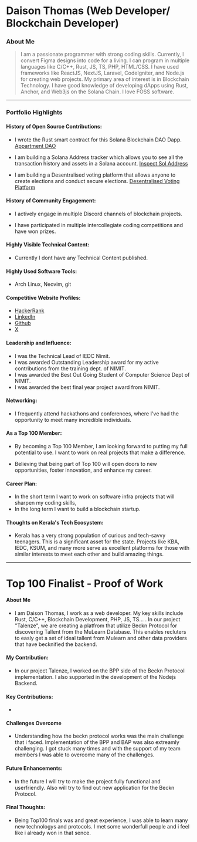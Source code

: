 # Daison Thomas (Web Developer/ Blockchain Developer)

### About Me

> I am a passionate programmer with strong coding skills. Currently, I convert Figma designs into code for a living. I can program in multiple languages like C/C++, Rust, JS, TS, PHP, HTML/CSS. I have used frameworks like ReactJS, NextJS, Laravel, CodeIgniter, and Node.js for creating web projects. My primary area of interest is in Blockchain Technology. I have good knowledge of developing dApps using Rust, Anchor, and Web3js on the Solana Chain. I love FOSS software.

---

### Portfolio Highlights

#### History of Open Source Contributions:

- I wrote the Rust smart contract for this Solana Blockchain DAO Dapp.
  [Appartment DAO](https://github.com/daisonth/encode-capstone-project) 

- I am building a Solana Address tracker which allows you to see all the transaction history and assets in a Solana account.
  [Inspect Sol Address](https://github.com/daisonth/inspect-sol-address) 
 
- I am building a Desentralised voting platform that allows anyone to create elections and conduct secure elections.
  [Desentralised Voting Platform](https://github.com/daisonth/decentralised-voting-platform.git) 

#### History of Community Engagement:

- I actively engage in multiple Discord channels of blockchain projects.

- I have participated in multiple intercollegiate coding competitions and have won prizes.

#### Highly Visible Technical Content:

- Currently I dont have any Technical Content published.

#### Highly Used Software Tools:

- Arch Linux, Neovim, git 

#### Competitive Website Profiles:

- [HackerRank](https://www.hackerrank.com/daisonthms)
- [LinkedIn](https://www.linkedin.com/in/daison-thomas-1953a4227/)
- [Github](https://github.com/daisonth)
- [X](https://twitter.com/daisonth)

#### Leadership and Influence:

- I was the Technical Lead of IEDC Nimit.
- I was awarded Outstanding Leadership award for my active contributions from the training dept. of NIMIT.
- I was awarded the Best Out Going Student of Computer Science Dept of NIMIT.
- I was awarded the best final year project award from NIMIT.

#### Networking:

- I frequently attend hackathons and conferences, where I've had the opportunity to meet many incredible individuals.

#### As a Top 100 Member:

- By becoming a Top 100 Member, I am looking forward to putting my full potential to use. I want to work on real projects that make a difference. 

- Believing that being part of Top 100 will open doors to new opportunities, foster innovation, and enhance my career.

#### Career Plan:

- In the short term I want to work on software infra projects that will sharpen my coding skills, 
- In the long term I want to build a blockchain startup. 

#### Thoughts on Kerala's Tech Ecosystem:

- Kerala has a very strong population of curious and tech-savvy teenagers. This is a significant asset for the state. Projects like KBA, IEDC, KSUM, and many more serve as excellent platforms for those with similar interests to meet each other and build amazing things.

---

# Top 100 Finalist - Proof of Work

#### About Me 
- I am Daison Thomas, I work as a web developer. My key skills include Rust, C/C++, Blockchain Development, PHP, JS, TS... . In our project "Talenze", we are creating a platfrom that utilize Beckn Protocol for discovering Tallent from the MuLearn Database. This enables recluters to easly get a set of ideal tallent from Mulearn and other data providers that have becknified the backend.
 
#### My Contribution:
- In our project Talenze, I worked on the BPP side of the Beckn Protocol implementation. I also supported in the development of the Nodejs Backend.

#### Key Contributions:
- 

#### Challenges Overcome
- Understanding how the beckn protocol works was the main challenge that i faced. Implementation of the BPP and BAP was also extreamly challenging. I got stuck many times and with the support of my team members I was able to overcome many of the challenges.

#### Future Enhancements:
- In the future I will try to make the project fully functional and userfriendly. Also will try to find out new application for the Beckn Protocol.
 
#### Final Thoughts:
- Being Top100 finals was and great experience, I was able to learn many new technologys and protocols. I met some wonderfull people and i feel like i already won in that sence.
